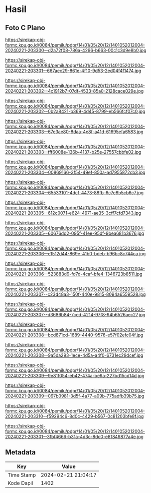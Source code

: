# Hasil

## Foto C Plano

https://sirekap-obj-formc.kpu.go.id/0084/pemilu/pdpr/14/01/05/20/12/1401052012004-20240221-203300--d2a72f08-786a-4296-b663-00c1c3d9e8b0.jpg

https://sirekap-obj-formc.kpu.go.id/0084/pemilu/pdpr/14/01/05/20/12/1401052012004-20240221-203301--667aec29-861e-4f10-9d53-2ed04f4f1474.jpg

https://sirekap-obj-formc.kpu.go.id/0084/pemilu/pdpr/14/01/05/20/12/1401052012004-20240221-203302--4c1912b7-07df-4533-85a0-2128cace029e.jpg

https://sirekap-obj-formc.kpu.go.id/0084/pemilu/pdpr/14/01/05/20/12/1401052012004-20240221-203302--0b2a8421-b369-4d45-8799-eb566fcf07c0.jpg

https://sirekap-obj-formc.kpu.go.id/0084/pemilu/pdpr/14/01/05/20/12/1401052012004-20240221-203303--67e3ae80-8daa-4e8f-a41d-61695efa6583.jpg

https://sirekap-obj-formc.kpu.go.id/0084/pemilu/pdpr/14/01/05/20/12/1401052012004-20240221-203303--fff6008e-136b-4137-b25e-27557cbbfe02.jpg

https://sirekap-obj-formc.kpu.go.id/0084/pemilu/pdpr/14/01/05/20/12/1401052012004-20240221-203304--00869166-3f54-49ef-850a-ad7955872cb3.jpg

https://sirekap-obj-formc.kpu.go.id/0084/pemilu/pdpr/14/01/05/20/12/1401052012004-20240221-203304--65533101-4dcf-4473-88fb-6c7e8b5cb6c7.jpg

https://sirekap-obj-formc.kpu.go.id/0084/pemilu/pdpr/14/01/05/20/12/1401052012004-20240221-203305--612c0071-e624-4971-ae35-3cff7cfd7343.jpg

https://sirekap-obj-formc.kpu.go.id/0084/pemilu/pdpr/14/01/05/20/12/1401052012004-20240221-203305--60676dd2-095f-41ee-95df-9bea681b3676.jpg

https://sirekap-obj-formc.kpu.go.id/0084/pemilu/pdpr/14/01/05/20/12/1401052012004-20240221-203306--e1512d44-869e-41b0-bdeb-b96bc8c744ca.jpg

https://sirekap-obj-formc.kpu.go.id/0084/pemilu/pdpr/14/01/05/20/12/1401052012004-20240221-203306--523883d9-fd7d-4caf-bfe4-1346723b8511.jpg

https://sirekap-obj-formc.kpu.go.id/0084/pemilu/pdpr/14/01/05/20/12/1401052012004-20240221-203307--c23d48a3-150f-440e-9815-8094a6559528.jpg

https://sirekap-obj-formc.kpu.go.id/0084/pemilu/pdpr/14/01/05/20/12/1401052012004-20240221-203307--d3686b84-7ced-4214-97f8-94b6526aec27.jpg

https://sirekap-obj-formc.kpu.go.id/0084/pemilu/pdpr/14/01/05/20/12/1401052012004-20240221-203308--bcd871cd-1689-4440-9576-e57f02efc04f.jpg

https://sirekap-obj-formc.kpu.go.id/0084/pemilu/pdpr/14/01/05/20/12/1401052012004-20240221-203308--9a5da293-1ece-4d5a-a4f0-6731ec29dcef.jpg

https://sirekap-obj-formc.kpu.go.id/0084/pemilu/pdpr/14/01/05/20/12/1401052012004-20240221-203309--9e81f054-eb42-474a-be9a-227bd15cd14d.jpg

https://sirekap-obj-formc.kpu.go.id/0084/pemilu/pdpr/14/01/05/20/12/1401052012004-20240221-203309--097b0981-3d5f-4a77-a09b-775adfb39b75.jpg

https://sirekap-obj-formc.kpu.go.id/0084/pemilu/pdpr/14/01/05/20/12/1401052012004-20240221-203310--f59294c6-8d0c-4429-b567-0c81203bfe8f.jpg

https://sirekap-obj-formc.kpu.go.id/0084/pemilu/pdpr/14/01/05/20/12/1401052012004-20240221-203301--3fbf4666-b31a-4d3c-8dc0-e81849877a4e.jpg


## Metadata

| Key        | Value               |
| ---------- | ------------------- |
| Time Stamp | 2024-02-21 21:04:17 |
| Kode Dapil | 1402                |



